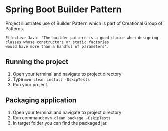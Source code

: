 # Spring Boot Builder Pattern

Project illustrates use of Builder Pattern which is part of Creational Group of Patterns.

```
Effective Java: "The builder pattern is a good choice when designing classes whose constructors or static factories 
would have more than a handful of parameters".
```


## Running the project

1. Open your terminal and navigate to project directory
2. Type ```mvn clean install -DskipTests```
3. Run your project.


## Packaging application

1. Open your terminal and navigate to project directory
2. Run command: ```mvn clean package -DskipTests```
3. In target folder you can find the packaged jar.
